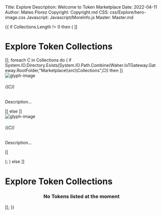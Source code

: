 Title: Explore
Description: Welcome to Token Marketplace
Date: 2022-04-11
Author: Mateo Florez
Copyright: Copyright.md
CSS: css/Explore/hero-image.css
Javascript: Javascript/MoreInfo.js
Master: Master.md


<div style='display:none' id = "collections">
{{ 
    Collections := select distinct Type 
		from 
			Waher.Service.IoTBroker.Marketplace.AuctionItem
		where 
			Type != null 
		and 
			Processed = null
		and 
			Expires  > Now
		order by Type;

}}
</div>

{{
if Collections.Length != 0 then
(
]]<div class="hero-image">
	<div class="hero-image-gradient"></div>
	<div class="container hero-text">
    	<h1>Explore Token Collections</h1>
    </div>
</div>
<div class = "container">
<div class="zone grid-wrapper">
[[;
foreach C in Collections
do  
(  
	if System.IO.Directory.Exists(System.IO.Path.Combine(Waher.IoTGateway.Gateway.RootFolder,"Marketplace\\src\\Collections",C)) then
		]]<div class="shadow card m-2 token_zone" style="width: 13rem;" onclick="moreInfo('((HtmlAttributeEncode(C) ))', '((HtmlAttributeEncode(" ") ))' )">
			<img class="card-img-top token-image" src="https://mateo.lab.tagroot.io/Marketplace/src/Collections/((C))/Images/tokenImage.png" alt="glyph-image"/>
			<div class= "card-body">
				<h6 class="card-title">((C))</h6>
				<p class="card-text text-start">Description...</p>
			</div>
		</div>
		[[
	else
		]]<div class="shadow card m-2 token_zone" style="width: 13rem;" onclick="moreInfo('((HtmlAttributeEncode("Default") ))', '((HtmlAttributeEncode(C) ))' )">
			<img class="card-img-top token-image" src="https://mateo.lab.tagroot.io/Marketplace/src/Collections/Default/Images/tokenImage.png" alt="glyph-image"/>
			<div class= "card-body">
				<h6 class="card-title">((C))</h6>
				<p class="card-text text-start">Description...</p>
			</div>
		</div>
		[[
		
);
)
else 
]]<div class="hero-image">
   <div class="hero-text">
    	<h1>Explore Token Collections</h1>
    </div>
</div>
<div class="container">
	<div class="token-basic-info token-description-container">
		<div class="token-title">
			<div>
				<h3 class= "default-blue" style= "text-align: center;">No Tokens listed at the moment</h3>
			</div>
		</div>
	</div>
</div>
[[;
}}
</div>
</div>